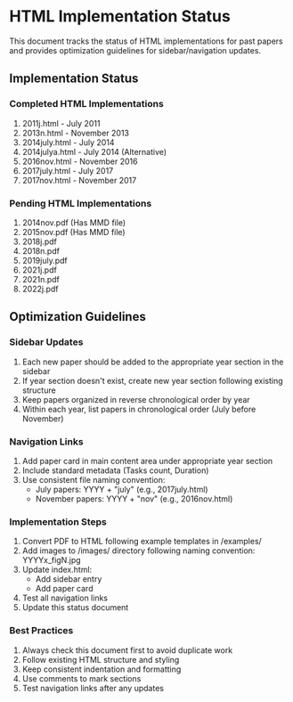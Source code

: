 # HTML Implementation Status

This document tracks the status of HTML implementations for past papers and provides optimization guidelines for sidebar/navigation updates.

## Implementation Status

### Completed HTML Implementations
1. 2011j.html - July 2011
2. 2013n.html - November 2013
3. 2014july.html - July 2014
4. 2014julya.html - July 2014 (Alternative)
5. 2016nov.html - November 2016
6. 2017july.html - July 2017
7. 2017nov.html - November 2017

### Pending HTML Implementations
1. 2014nov.pdf (Has MMD file)
2. 2015nov.pdf (Has MMD file)
3. 2018j.pdf
4. 2018n.pdf
5. 2019july.pdf
6. 2021j.pdf
7. 2021n.pdf
8. 2022j.pdf

## Optimization Guidelines

### Sidebar Updates
1. Each new paper should be added to the appropriate year section in the sidebar
2. If year section doesn't exist, create new year section following existing structure
3. Keep papers organized in reverse chronological order by year
4. Within each year, list papers in chronological order (July before November)

### Navigation Links
1. Add paper card in main content area under appropriate year section
2. Include standard metadata (Tasks count, Duration)
3. Use consistent file naming convention: 
   - July papers: YYYY + "july" (e.g., 2017july.html)
   - November papers: YYYY + "nov" (e.g., 2016nov.html)

### Implementation Steps
1. Convert PDF to HTML following example templates in /examples/
2. Add images to /images/ directory following naming convention: YYYYx_figN.jpg
3. Update index.html:
   - Add sidebar entry
   - Add paper card
4. Test all navigation links
5. Update this status document

### Best Practices
1. Always check this document first to avoid duplicate work
2. Follow existing HTML structure and styling
3. Keep consistent indentation and formatting
4. Use comments to mark sections
5. Test navigation links after any updates